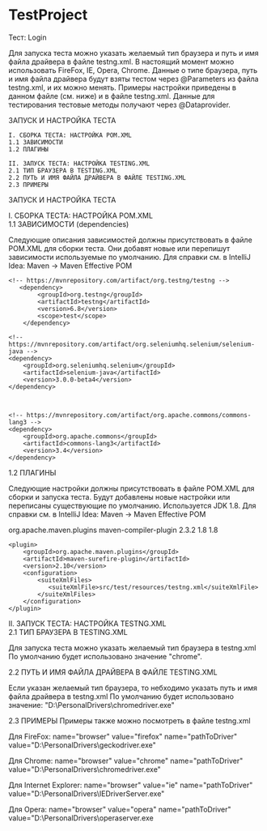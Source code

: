 # TestProject

Тест: Login

Для запуска теста можно указать желаемый тип браузера и путь и имя файла драйвера в файле testng.xml. В настоящий момент можно использовать FireFox, IE, Opera, Chrome. Данные о типе браузера, путь и имя файла драйвера будут взяты тестом через @Parameters из файла testng.xml, и их можно менять. Примеры настройки приведены в данном файле (см. ниже) и в файле testng.xml. Данные для тестирования тестовые методы получают через @Dataprovider.

ЗАПУСК И НАСТРОЙКА ТЕСТА

    I. СБОРКА ТЕСТА: НАСТРОЙКА POM.XML
    1.1 ЗАВИСИМОСТИ
    1.2 ПЛАГИНЫ

    II. ЗАПУСК ТЕСТА: НАСТРОЙКА TESTING.XML
    2.1 ТИП БРАУЗЕРА В TESTING.XML
    2.2 ПУТЬ И ИМЯ ФАЙЛА ДРАЙВЕРА В ФАЙЛЕ TESTING.XML
    2.3 ПРИМЕРЫ

ЗАПУСК И НАСТРОЙКА ТЕСТА

I. СБОРКА ТЕСТА: НАСТРОЙКА POM.XML</br>
1.1 ЗАВИСИМОСТИ (dependencies)

Следующие описания зависимостей должны присутствовать в файле POM.XML для сборки теста. Они добавят новые или перепишут зависимости используемые по умолчанию. Для справки см. в IntelliJ Idea: Maven -> Maven Effective POM



    <!-- https://mvnrepository.com/artifact/org.testng/testng -->
       <dependency>
            <groupId>org.testng</groupId>
            <artifactId>testng</artifactId>
            <version>6.8</version>
            <scope>test</scope>
        </dependency>

    <!-- https://mvnrepository.com/artifact/org.seleniumhq.selenium/selenium-java -->
    <dependency>
        <groupId>org.seleniumhq.selenium</groupId>
        <artifactId>selenium-java</artifactId>
        <version>3.0.0-beta4</version>
    </dependency>

   

    <!-- https://mvnrepository.com/artifact/org.apache.commons/commons-lang3 -->
    <dependency>
        <groupId>org.apache.commons</groupId>
        <artifactId>commons-lang3</artifactId>
        <version>3.4</version>
    </dependency>

1.2 ПЛАГИНЫ

Следующие настройки должны присутствовать в файле POM.XML для сборки и запуска теста. Будут добавлены новые настройки или переписаны существующие по умолчанию. Используется JDK 1.8. Для справки см. в IntelliJ Idea: Maven -> Maven Effective POM

<build>
<plugins>
    <plugin>
        <groupId>org.apache.maven.plugins</groupId>
        <artifactId>maven-compiler-plugin</artifactId>
        <version>2.3.2</version>
        <configuration>
            <source>1.8</source>
            <target>1.8</target>
        </configuration>
    </plugin>

    <plugin>
        <groupId>org.apache.maven.plugins</groupId>
        <artifactId>maven-surefire-plugin</artifactId>
        <version>2.10</version>
        <configuration>
            <suiteXmlFiles>
               <suiteXmlFile>src/test/resources/testng.xml</suiteXmlFile>
            </suiteXmlFiles>
        </configuration>
    </plugin>
</plugins>
</build>

II. ЗАПУСК ТЕСТА: НАСТРОЙКА TESTNG.XML</br>
2.1 ТИП БРАУЗЕРА В TESTING.XML

Для запуска теста можно указать желаемый тип браузера в testng.xml По умолчанию будет использовано значение "chrome".

2.2 ПУТЬ И ИМЯ ФАЙЛА ДРАЙВЕРА В ФАЙЛЕ TESTING.XML

Если указан желаемый тип браузера, то небходимо указать путь и имя файла драйвера в testng.xml По умолчанию будет использовано значение: "D:\PersonalDrivers\chromedriver.exe"

2.3 ПРИМЕРЫ
Примеры также можно посмотреть в файле testng.xml

Для FireFox:
name="browser" value="firefox"
name="pathToDriver" value="D:\PersonalDrivers\geckodriver.exe"

Для Chrome:
name="browser" value="chrome"
name="pathToDriver" value="D:\PersonalDrivers\chromedriver.exe"

Для Internet Explorer:
name="browser" value="ie"
name="pathToDriver" value="D:\PersonalDrivers\IEDriverServer.exe"

Для Opera:
name="browser" value="opera"
name="pathToDriver" value="D:\PersonalDrivers\operaserver.exe
